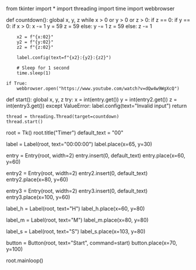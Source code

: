 from tkinter import *
import threading
import time
import webbrowser


def countdown():
    global x, y, z
    while x > 0 or y > 0 or z > 0:
        if z == 0:
            if y == 0:
                if x > 0:
                    x -= 1
                    y = 59
                    z = 59
            else:
                y -= 1
                z = 59
        else:
            z -= 1
        
        x2 = f"{x:02}"
        y2 = f"{y:02}"
        z2 = f"{z:02}"
        
        label.config(text=f"{x2}:{y2}:{z2}")
        
        # Sleep for 1 second
        time.sleep(1)

    if True:
        webbrowser.open("https://www.youtube.com/watch?v=dQw4w9WgXcQ")



def start():
    global x, y, z
    try:
        x = int(entry.get())
        y = int(entry2.get())
        z = int(entry3.get())
    except ValueError:
        label.config(text="Invalid input")
        return
    
    thread = threading.Thread(target=countdown)
    thread.start()

root = Tk()
root.title("Timer")
default_text = "00"

label = Label(root, text="00:00:00")
label.place(x=65, y=30)

entry = Entry(root, width=2)
entry.insert(0, default_text)
entry.place(x=60, y=60)

entry2 = Entry(root, width=2)
entry2.insert(0, default_text)
entry2.place(x=80, y=60)

entry3 = Entry(root, width=2)
entry3.insert(0, default_text)
entry3.place(x=100, y=60)

label_h = Label(root, text="H")
label_h.place(x=60, y=80)

label_m = Label(root, text="M")
label_m.place(x=80, y=80)

label_s = Label(root, text="S")
label_s.place(x=103, y=80)

button = Button(root, text="Start", command=start)
button.place(x=70, y=100)

root.mainloop()
